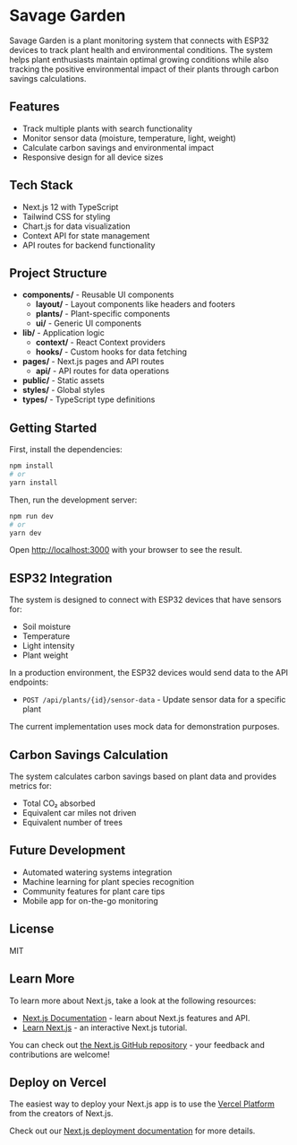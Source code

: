 # Savage Garden

Savage Garden is a plant monitoring system that connects with ESP32 devices to track plant health and environmental conditions. The system helps plant enthusiasts maintain optimal growing conditions while also tracking the positive environmental impact of their plants through carbon savings calculations.

## Features

- Track multiple plants with search functionality
- Monitor sensor data (moisture, temperature, light, weight)
- Calculate carbon savings and environmental impact
- Responsive design for all device sizes

## Tech Stack

- Next.js 12 with TypeScript
- Tailwind CSS for styling
- Chart.js for data visualization
- Context API for state management
- API routes for backend functionality

## Project Structure

- **components/** - Reusable UI components
  - **layout/** - Layout components like headers and footers
  - **plants/** - Plant-specific components
  - **ui/** - Generic UI components
- **lib/** - Application logic
  - **context/** - React Context providers
  - **hooks/** - Custom hooks for data fetching
- **pages/** - Next.js pages and API routes
  - **api/** - API routes for data operations
- **public/** - Static assets
- **styles/** - Global styles
- **types/** - TypeScript type definitions

## Getting Started

First, install the dependencies:

```bash
npm install
# or
yarn install
```

Then, run the development server:

```bash
npm run dev
# or
yarn dev
```

Open [http://localhost:3000](http://localhost:3000) with your browser to see the result.

## ESP32 Integration

The system is designed to connect with ESP32 devices that have sensors for:

- Soil moisture
- Temperature
- Light intensity
- Plant weight

In a production environment, the ESP32 devices would send data to the API endpoints:

- `POST /api/plants/{id}/sensor-data` - Update sensor data for a specific plant

The current implementation uses mock data for demonstration purposes.

## Carbon Savings Calculation

The system calculates carbon savings based on plant data and provides metrics for:

- Total CO₂ absorbed
- Equivalent car miles not driven
- Equivalent number of trees

## Future Development

- Automated watering systems integration
- Machine learning for plant species recognition
- Community features for plant care tips
- Mobile app for on-the-go monitoring

## License

MIT

## Learn More

To learn more about Next.js, take a look at the following resources:

- [Next.js Documentation](https://nextjs.org/docs) - learn about Next.js features and API.
- [Learn Next.js](https://nextjs.org/learn) - an interactive Next.js tutorial.

You can check out [the Next.js GitHub repository](https://github.com/vercel/next.js/) - your feedback and contributions are welcome!

## Deploy on Vercel

The easiest way to deploy your Next.js app is to use the [Vercel Platform](https://vercel.com/new?utm_medium=default-template&filter=next.js&utm_source=create-next-app&utm_campaign=create-next-app-readme) from the creators of Next.js.

Check out our [Next.js deployment documentation](https://nextjs.org/docs/deployment) for more details.
